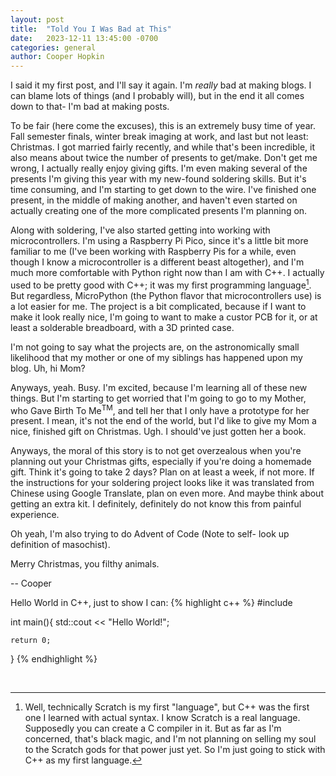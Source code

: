 ```yaml
---
layout: post
title:  "Told You I Was Bad at This"
date:   2023-12-11 13:45:00 -0700
categories: general
author: Cooper Hopkin
---
```


I said it my first post, and I'll say it again. I'm _really_ bad at making blogs. I can blame lots of things (and I probably will), but in the end it all comes down to that- I'm bad at making posts.

To be fair (here come the excuses), this is an extremely busy time of year. Fall semester finals, winter break imaging at work, and last but not least: Christmas. I got married fairly recently, and while that's been incredible, it also means about twice the number of presents to get/make. Don't get me wrong, I actually really enjoy giving gifts. I'm even making several of the presents I'm giving this year with my new-found soldering skills. But it's time consuming, and I'm starting to get down to the wire. I've finished one present, in the middle of making another, and haven't even started on actually creating one of the more complicated presents I'm planning on.

Along with soldering, I've also started getting into working with microcontrollers. I'm using a Raspberry Pi Pico, since it's a little bit more familiar to me (I've been working with Raspberry Pis for a while, even though I know a microcontroller is a different beast altogether), and I'm much more comfortable with Python right now than I am with C++. I actually used to be pretty good with C++; it was my first programming language[^1]. But regardless, MicroPython (the Python flavor that microcontrollers use) is a lot easier for me. The project is a bit complicated, because if I want to make it look really nice, I'm going to want to make a custor PCB for it, or at least a solderable breadboard, with a 3D printed case.

I'm not going to say what the projects are, on the astronomically small likelihood that my mother or one of my siblings has happened upon my blog. Uh, hi Mom?

Anyways, yeah. Busy. I'm excited, because I'm learning all of these new things. But I'm starting to get worried that I'm going to go to my Mother, who Gave Birth To Me<sup>TM</sup>, and tell her that I only have a prototype for her present. I mean, it's not the end of the world, but I'd like to give my Mom a nice, finished gift on Christmas. Ugh. I should've just gotten her a book.

Anyways, the moral of this story is to not get overzealous when you're planning out your Christmas gifts, especially if you're doing a homemade gift. Think it's going to take 2 days? Plan on at least a week, if not more. If the instructions for your soldering project looks like it was translated from Chinese using Google Translate, plan on even more. And maybe think about getting an extra kit. I definitely, definitely do not know this from painful experience.

Oh yeah, I'm also trying to do Advent of Code (Note to self- look up definition of masochist).

Merry Christmas, you filthy animals.

-- Cooper

Hello World in C++, just to show I can:
{% highlight c++ %}
#include <iostream>

int main(){
    std::cout << "Hello World!";

    return 0;
}
{% endhighlight %}

<br>

[^1]: Well, technically Scratch is my first "language", but C++ was the first one I learned with actual syntax. I know Scratch is a real language. Supposedly you can create a C compiler in it. But as far as I'm concerned, that's black magic, and I'm not planning on selling my soul to the Scratch gods for that power just yet. So I'm just going to stick with C++ as my first language.